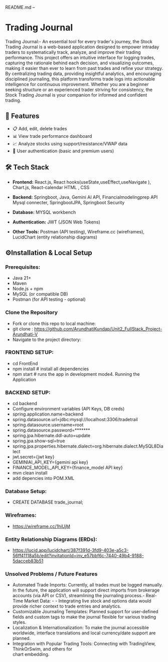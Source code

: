 README.md – 

# Trading Journal 

Trading Journal:-
An essential tool for every trader's journey, the Stock Trading Journal is a web-based application designed to empower intraday traders to systematically track, analyze, and improve their trading performance. This project offers an intuitive interface for logging trades, capturing the rationale behind each decision, and visualizing outcomes, making it easier than ever to learn from past trades and refine your strategy. By centralizing trading data, providing insightful analytics, and encouraging disciplined journaling, this platform transforms trade logs into actionable intelligence for continuous improvement. Whether you are a beginner seeking structure or an experienced trader striving for consistency, the Stock Trading Journal is your companion for informed and confident trading.
## 🚀 Features

- 📋 Add, edit, delete trades
- 📊 View trade performance dashboard
- 📈 Analyze stocks using support/resistance/VWAP data
- 🔐 User authentication (basic and premium users)

## 🛠️ Tech Stack
- **Frontend:**
React.js, 
React hooks(useState,useEffect,useNavigate ),
Chart.js,
React-calendar
HTML ,
CSS 

- **Backend:** 
Springboot, 
Java,
Gemini AI API,
Financialmodelingprep API
Mysql connecter,
SpringbootJPA,
Springboot Security
- **Database:** 
  MYSQL workbench
- **Authentication:** 
 JWT (JSON Web Tokens)
- **Other Tools:** Postman (API testing), Wireframe.cc (wireframes), LucidChart (entity relationship diagrams)

## ⚙️Installation & Local Setup
### Prerequisites:
- Java 21+
- Maven
- Node.js + npm
- MySQL (or compatible DB)
- Postman (for API testing - optional)

### Clone the Repository
- Fork or clone this repo to local machine:
- git clone : https://github.com/ArundhatiKundap/Unit2_FullStack_Project-Arundhati-V
- Navigate to the project directory:
### FRONTEND SETUP:
- cd FrontEnd
- npm install            # install all dependencies
- npm start              # runs the app in development mode4. Running the Application
### BACKEND SETUP:
- cd backend
- Configure environment variables (API Keys, DB creds)
- spring.application.name=backend
- spring.datasource.url=jdbc:mysql://localhost:3306/tradetrail
- spring.datasource.username=root
- spring.datasource.password=*******
- spring.jpa.hibernate.ddl-auto=update
- spring.jpa.show-sql=true
- spring.jpa.properties.hibernate.dialect=org.hibernate.dialect.MySQL8Dialect
- jwt.secret={jwt key}
- GEMINIAI_API_KEY={gemini api key}
- FINANCE_MODEL_API_KEY={finance_model API key}
- mvn clean install
- add depencies into POM.XML

### Database Setup: 
- CREATE DATABASE trade_journal;
### Wireframes:
- https://wireframe.cc/1hiUjM
### Entity Relationship Diagrams (ERDs):
- https://lucid.app/lucidchart/387f391d-3fd9-403e-a5c3-56ff41118a5b/edit?invitationId=inv_e57bbf6c-7440-49b4-9188-5dacceb83b51

### Unsolved Problems / Future Features
- Automated Trade Imports: Currently, all trades must be logged manually. In the future, the application will support direct imports from brokerage accounts (via API or CSV), streamlining the journaling process.- Real-Time Market Data: -  - Integrating live stock and options data would provide richer context to trade entries and analytics.
- Customizable Journaling Templates: Planned support for user-defined fields and custom tags to make the journal flexible for various trading styles.
- Localization & Internationalization: To make the journal accessible worldwide, interface translations and local currency/date support are planned.
- Integration with Popular Trading Tools: Connecting with TradingView, ThinkOrSwim, and others for  
  chart embedding.